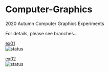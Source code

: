 # Computer-Graphics
2020 Autumn Computer Graphics Experiments

For details, please see branches... <br />

[ex01](https://github.com/Voychek1024/Computer-Graphics/tree/ex01) <br />
![status](https://img.shields.io/badge/status-accepted-brightgreen)

[ex02](https://github.com/Voychek1024/Computer-Graphics/tree/ex02) <br />
![status](https://img.shields.io/badge/status-pending-lightgrey)
